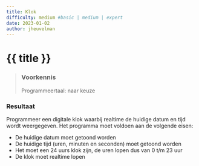 ```yaml
---
title: Klok
difficulty: medium #basic | medium | expert
date: 2023-01-02
author: jheuvelman
---
```




# {{ title }}

> ### Voorkennis
> Programmeertaal: naar keuze

### Resultaat
Programmeer een digitale klok waarbij realtime de huidige datum en tijd
wordt weergegeven. Het programma moet voldoen aan de volgende eisen:

- De huidige datum moet getoond worden
- De huidige tijd (uren, minuten en seconden) moet getoond worden
- Het moet een 24 uurs klok zijn, de uren lopen dus van 0 t/m 23 uur
- De klok moet realtime lopen
